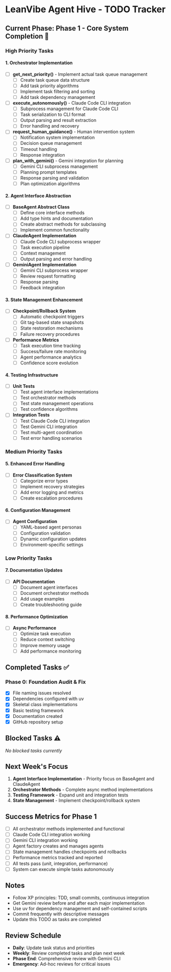 # LeanVibe Agent Hive - TODO Tracker

## Current Phase: Phase 1 - Core System Completion 🚀

### High Priority Tasks

#### 1. Orchestrator Implementation
- [ ] **get_next_priority()** - Implement actual task queue management
  - [ ] Create task queue data structure
  - [ ] Add task priority algorithms
  - [ ] Implement task filtering and sorting
  - [ ] Add task dependency management
  
- [ ] **execute_autonomously()** - Claude Code CLI integration
  - [ ] Subprocess management for Claude Code CLI
  - [ ] Task serialization to CLI format
  - [ ] Output parsing and result extraction
  - [ ] Error handling and recovery
  
- [ ] **request_human_guidance()** - Human intervention system
  - [ ] Notification system implementation
  - [ ] Decision queue management
  - [ ] Timeout handling
  - [ ] Response integration
  
- [ ] **plan_with_gemini()** - Gemini integration for planning
  - [ ] Gemini CLI subprocess management
  - [ ] Planning prompt templates
  - [ ] Response parsing and validation
  - [ ] Plan optimization algorithms

#### 2. Agent Interface Abstraction 
- [ ] **BaseAgent Abstract Class**
  - [ ] Define core interface methods
  - [ ] Add type hints and documentation
  - [ ] Create abstract methods for subclassing
  - [ ] Implement common functionality
  
- [ ] **ClaudeAgent Implementation**
  - [ ] Claude Code CLI subprocess wrapper
  - [ ] Task execution pipeline
  - [ ] Context management
  - [ ] Output parsing and error handling
  
- [ ] **GeminiAgent Implementation**
  - [ ] Gemini CLI subprocess wrapper
  - [ ] Review request formatting
  - [ ] Response parsing
  - [ ] Feedback integration

#### 3. State Management Enhancement
- [ ] **Checkpoint/Rollback System**
  - [ ] Automatic checkpoint triggers
  - [ ] Git tag-based state snapshots
  - [ ] State restoration mechanisms
  - [ ] Failure recovery procedures
  
- [ ] **Performance Metrics**
  - [ ] Task execution time tracking
  - [ ] Success/failure rate monitoring
  - [ ] Agent performance analytics
  - [ ] Confidence score evolution

#### 4. Testing Infrastructure
- [ ] **Unit Tests**
  - [ ] Test agent interface implementations
  - [ ] Test orchestrator methods
  - [ ] Test state management operations
  - [ ] Test confidence algorithms
  
- [ ] **Integration Tests**
  - [ ] Test Claude Code CLI integration
  - [ ] Test Gemini CLI integration  
  - [ ] Test multi-agent coordination
  - [ ] Test error handling scenarios

### Medium Priority Tasks

#### 5. Enhanced Error Handling
- [ ] **Error Classification System**
  - [ ] Categorize error types
  - [ ] Implement recovery strategies
  - [ ] Add error logging and metrics
  - [ ] Create escalation procedures

#### 6. Configuration Management
- [ ] **Agent Configuration**
  - [ ] YAML-based agent personas
  - [ ] Configuration validation
  - [ ] Dynamic configuration updates
  - [ ] Environment-specific settings

### Low Priority Tasks

#### 7. Documentation Updates
- [ ] **API Documentation**
  - [ ] Document agent interfaces
  - [ ] Document orchestrator methods
  - [ ] Add usage examples
  - [ ] Create troubleshooting guide

#### 8. Performance Optimization
- [ ] **Async Performance**
  - [ ] Optimize task execution
  - [ ] Reduce context switching
  - [ ] Improve memory usage
  - [ ] Add performance monitoring

## Completed Tasks ✅

### Phase 0: Foundation Audit & Fix
- [x] File naming issues resolved
- [x] Dependencies configured with uv
- [x] Skeletal class implementations
- [x] Basic testing framework
- [x] Documentation created
- [x] GitHub repository setup

## Blocked Tasks ⚠️

*No blocked tasks currently*

## Next Week's Focus

1. **Agent Interface Implementation** - Priority focus on BaseAgent and ClaudeAgent
2. **Orchestrator Methods** - Complete async method implementations
3. **Testing Framework** - Expand unit and integration tests
4. **State Management** - Implement checkpoint/rollback system

## Success Metrics for Phase 1

- [ ] All orchestrator methods implemented and functional
- [ ] Claude Code CLI integration working
- [ ] Gemini CLI integration working
- [ ] Agent factory creates and manages agents
- [ ] State management handles checkpoints and rollbacks
- [ ] Performance metrics tracked and reported
- [ ] All tests pass (unit, integration, performance)
- [ ] System can execute simple tasks autonomously

## Notes

- Follow XP principles: TDD, small commits, continuous integration
- Get Gemini review before and after each major implementation
- Use uv for dependency management and self-contained scripts
- Commit frequently with descriptive messages
- Update this TODO as tasks are completed

## Review Schedule

- **Daily**: Update task status and priorities
- **Weekly**: Review completed tasks and plan next week
- **Phase End**: Comprehensive review with Gemini CLI
- **Emergency**: Ad-hoc reviews for critical issues